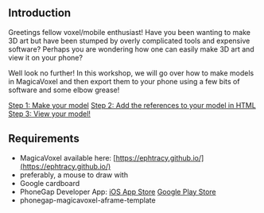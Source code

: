 ## Introduction
Greetings fellow voxel/mobile enthusiast! Have you been wanting to make 3D art but have been stumped by overly complicated tools and expensive software? Perhaps you are wondering how one can easily make 3D art and view it on your phone? 

Well look no further! In this workshop, we will go over how to make models in MagicaVoxel and then export them to your phone using a few bits of software and some elbow grease!

[Step 1: Make your model](img/van_magica_voxel.png "Make your model")
[Step 2: Add the references to your model in HTML](img/van_code.png "Add the references to your model in HTML")
[Step 3: View your model!](img/van_phone.png "View your model!")

## Requirements
- MagicaVoxel available here: [https://ephtracy.github.io/](https://ephtracy.github.io/)
- preferably, a mouse to draw with
- Google cardboard 
- PhoneGap Developer App: [iOS App Store](https://itunes.apple.com/app/id843536693) [Google Play Store](https://itunes.apple.com/app/id843536693)
- phonegap-magicavoxel-aframe-template